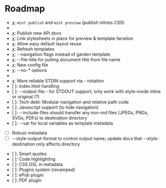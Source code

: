 # Roadmap

- [x]: `mint publish` and `mint preview` (publish inlines CSS)
- [x]: --recursive
- [x]: Publish new API docs
- [x]: Link stylesheets in place for preview & template iteration
- [x]: Allow easy default layout reuse
- [x]: Refresh templates
- [x]: --navigation flags instead of garden template
- [x]: --file-title for pulling document title from file name
- [x]: New config file
- [x]: --no-* options
- [x]: --verbose
- [x]: More reliable STDIN support via - notation
- [ ]: index.html handling
- [ ]: --output-file - for STDOUT support; only work with style-mode inline or original (?)
- [ ]: Tech debt: Modular navigation and relative path code
- [ ]: Javascript support (to hide navigation)
- [ ]: --include-files should transfer any non-md files (JPEGs, PNGs, SVGs, PDFs) to destination directory
- [ ]: --var for local variables as template metadata
- [ ] Robust metadata
- [ ] --style-output-format to control output name; update docs that --style-destination only affects directory
- [ ]: Smart quotes
- [ ]: Code highlighting
- [ ]: CSS DSL in metadata
- [ ]: Plugins system (revamped)
- [ ]: ePub plugin
- [ ]: PDF plugin
